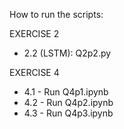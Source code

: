 

How to run the scripts:

EXERCISE 2

- 2.2 (LSTM): Q2p2.py

EXERCISE 4

- 4.1 - Run Q4p1.ipynb
- 4.2 - Run Q4p2.ipynb
- 4.3 - Run Q4p3.ipynb
